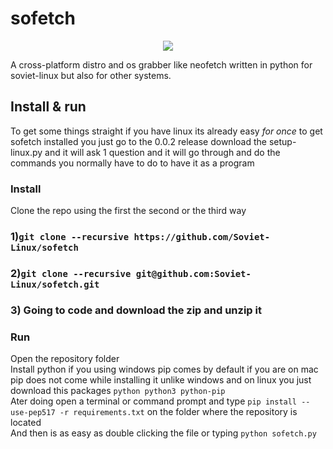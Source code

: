 # sofetch
<p align="center">
  <img src="https://raw.githubusercontent.com/Soviet-Linux/sofetch/master/screenshots/screenshotmanjarocrop.png" />
</p>
A cross-platform distro and os grabber like neofetch written in python for soviet-linux but also for other systems.

## Install & run
To get some things straight if you have linux its already easy *for once* to get sofetch installed
you just go to the 0.0.2 release download the setup-linux.py and it will ask 1 question and it will go through and do the commands you normally have to do to have it as a program

### Install
Clone the repo using the first the second or the third way 
### 1)``git clone --recursive https://github.com/Soviet-Linux/sofetch``  
### 2)``git clone --recursive git@github.com:Soviet-Linux/sofetch.git`` 
### 3) Going to code and download the zip and unzip it
### Run
Open the repository folder\
Install python if you using windows pip comes by default if you are on mac pip does not come while installing it unlike windows and on linux you just download this packages ```python python3 python-pip```\
Ater doing open a terminal or command prompt and type ```pip install --use-pep517 -r requirements.txt``` on the folder where the repository is located\
And then is as easy as double clicking the file or typing ```python sofetch.py```
